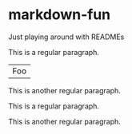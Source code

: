 # markdown-fun

Just playing around with READMEs

This is a regular paragraph.

<table>
    <tr><td>Foo</td></tr>
</table>

This is another regular paragraph.

This is a regular paragraph.

<script>alert('xss');</script>

This is another regular paragraph.
